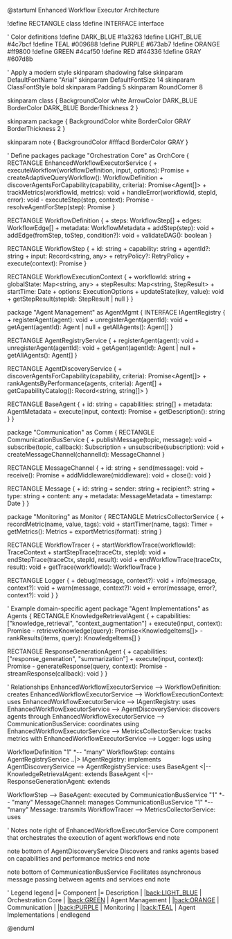 @startuml Enhanced Workflow Executor Architecture

!define RECTANGLE class
!define INTERFACE interface

' Color definitions
!define DARK_BLUE #1a3263
!define LIGHT_BLUE #4c7bcf 
!define TEAL #009688
!define PURPLE #673ab7
!define ORANGE #ff9800
!define GREEN #4caf50
!define RED #f44336
!define GRAY #607d8b

' Apply a modern style
skinparam shadowing false
skinparam DefaultFontName "Arial"
skinparam DefaultFontSize 14
skinparam ClassFontStyle bold
skinparam Padding 5
skinparam RoundCorner 8

skinparam class {
  BackgroundColor white
  ArrowColor DARK_BLUE
  BorderColor DARK_BLUE
  BorderThickness 2
}

skinparam package {
  BackgroundColor white
  BorderColor GRAY
  BorderThickness 2
}

skinparam note {
  BackgroundColor #fffacd
  BorderColor GRAY
}

' Define packages
package "Orchestration Core" as OrchCore {
  RECTANGLE EnhancedWorkflowExecutorService {
    + executeWorkflow(workflowDefinition, input, options): Promise<Result>
    + createAdaptiveQueryWorkflow(): WorkflowDefinition
    + discoverAgentsForCapability(capability, criteria): Promise<Agent[]>
    + trackMetrics(workflowId, metrics): void
    + handleError(workflowId, stepId, error): void
    - executeStep(step, context): Promise<StepResult>
    - resolveAgentForStep(step): Promise<Agent>
  }
  
  RECTANGLE WorkflowDefinition {
    + steps: WorkflowStep[]
    + edges: WorkflowEdge[]
    + metadata: WorkflowMetadata
    + addStep(step): void
    + addEdge(fromStep, toStep, condition?): void
    + validateDAG(): boolean
  }
  
  RECTANGLE WorkflowStep {
    + id: string
    + capability: string
    + agentId?: string
    + input: Record<string, any>
    + retryPolicy?: RetryPolicy
    + execute(context): Promise<StepResult>
  }
  
  RECTANGLE WorkflowExecutionContext {
    + workflowId: string
    + globalState: Map<string, any>
    + stepResults: Map<string, StepResult>
    + startTime: Date
    + options: ExecutionOptions
    + updateState(key, value): void
    + getStepResult(stepId): StepResult | null
  }
}

package "Agent Management" as AgentMgmt {
  INTERFACE IAgentRegistry {
    + registerAgent(agent): void
    + unregisterAgent(agentId): void
    + getAgent(agentId): Agent | null
    + getAllAgents(): Agent[]
  }
  
  RECTANGLE AgentRegistryService {
    + registerAgent(agent): void
    + unregisterAgent(agentId): void
    + getAgent(agentId): Agent | null
    + getAllAgents(): Agent[]
  }
  
  RECTANGLE AgentDiscoveryService {
    + discoverAgentsForCapability(capability, criteria): Promise<Agent[]>
    + rankAgentsByPerformance(agents, criteria): Agent[]
    + getCapabilityCatalog(): Record<string, string[]>
  }
  
  RECTANGLE BaseAgent {
    + id: string
    + capabilities: string[]
    + metadata: AgentMetadata
    + execute(input, context): Promise<AgentResult>
    + getDescription(): string
  }
}

package "Communication" as Comm {
  RECTANGLE CommunicationBusService {
    + publishMessage(topic, message): void
    + subscribe(topic, callback): Subscription
    + unsubscribe(subscription): void
    + createMessageChannel(channelId): MessageChannel
  }
  
  RECTANGLE MessageChannel {
    + id: string
    + send(message): void
    + receive(): Promise<Message>
    + addMiddleware(middleware): void
    + close(): void
  }
  
  RECTANGLE Message {
    + id: string
    + sender: string
    + recipient?: string
    + type: string
    + content: any
    + metadata: MessageMetadata
    + timestamp: Date
  }
}

package "Monitoring" as Monitor {
  RECTANGLE MetricsCollectorService {
    + recordMetric(name, value, tags): void
    + startTimer(name, tags): Timer
    + getMetrics(): Metrics
    + exportMetrics(format): string
  }
  
  RECTANGLE WorkflowTracer {
    + startWorkflowTrace(workflowId): TraceContext
    + startStepTrace(traceCtx, stepId): void
    + endStepTrace(traceCtx, stepId, result): void
    + endWorkflowTrace(traceCtx, result): void
    + getTrace(workflowId): WorkflowTrace
  }
  
  RECTANGLE Logger {
    + debug(message, context?): void
    + info(message, context?): void
    + warn(message, context?): void
    + error(message, error?, context?): void
  }
}

' Example domain-specific agent
package "Agent Implementations" as Agents {
  RECTANGLE KnowledgeRetrievalAgent {
    + capabilities: ["knowledge_retrieval", "context_augmentation"]
    + execute(input, context): Promise<AgentResult>
    - retrieveKnowledge(query): Promise<KnowledgeItems[]>
    - rankResults(items, query): KnowledgeItems[]
  }
  
  RECTANGLE ResponseGenerationAgent {
    + capabilities: ["response_generation", "summarization"]
    + execute(input, context): Promise<AgentResult>
    - generateResponse(query, context): Promise<string>
    - streamResponse(callback): void
  }
}

' Relationships
EnhancedWorkflowExecutorService --> WorkflowDefinition: creates
EnhancedWorkflowExecutorService --> WorkflowExecutionContext: uses
EnhancedWorkflowExecutorService --> IAgentRegistry: uses
EnhancedWorkflowExecutorService --> AgentDiscoveryService: discovers agents through
EnhancedWorkflowExecutorService --> CommunicationBusService: coordinates using
EnhancedWorkflowExecutorService --> MetricsCollectorService: tracks metrics with
EnhancedWorkflowExecutorService --> Logger: logs using

WorkflowDefinition "1" *-- "many" WorkflowStep: contains
AgentRegistryService ..|> IAgentRegistry: implements
AgentDiscoveryService --> AgentRegistryService: uses
BaseAgent <|-- KnowledgeRetrievalAgent: extends
BaseAgent <|-- ResponseGenerationAgent: extends

WorkflowStep --> BaseAgent: executed by
CommunicationBusService "1" *-- "many" MessageChannel: manages
CommunicationBusService "1" *-- "many" Message: transmits
WorkflowTracer --> MetricsCollectorService: uses

' Notes
note right of EnhancedWorkflowExecutorService
  Core component that orchestrates
  the execution of agent workflows
end note

note bottom of AgentDiscoveryService
  Discovers and ranks agents
  based on capabilities and
  performance metrics
end note

note bottom of CommunicationBusService
  Facilitates asynchronous
  message passing between
  agents and services
end note

' Legend
legend
  |= Component |= Description |
  |<back:LIGHT_BLUE>   </back>| Orchestration Core |
  |<back:GREEN>   </back>| Agent Management |
  |<back:ORANGE>   </back>| Communication |
  |<back:PURPLE>   </back>| Monitoring |
  |<back:TEAL>   </back>| Agent Implementations |
endlegend

@enduml
